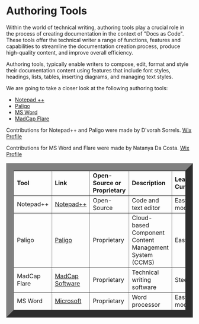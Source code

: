 # Authoring Tools
Within the world of technical writing, authoring tools play a crucial role in the process of creating documentation in the context of "Docs as Code".
These tools offer the technical writer a range of functions, features and capabilities to streamline the documentation creation process, produce high-quality content, and improve overall efficiency.  

Authoring tools, typically enable writers to compose, edit, format and style their documentation content using features that include font styles, headings, lists, tables, inserting diagrams, and managing text styles.  

We are going to take a closer look at the following authoring tools:
* [Notepad ++](AuthoringTools/Notepad++.md)
* [Paligo](AuthoringTools/Paligo.md)
* [MS Word](AuthoringTools/msword.md)
* [MadCap Flare](AuthoringTools/madcap-flare.md)
  
Contributions for Notepad++ and Paligo were made by D'vorah Sorrels. [Wix Profile](https://debben2018.wixsite.com/obw-presentation)

Contributions for MS Word and Flare were made by Natanya Da Costa. [Wix Profile](https://enatanyadc.wixsite.com/natanya)  
<table border="20" width="100">
<tr>
<td><strong>Tool</strong></td>
  <td><strong>Link</strong></td>
  <td><strong>Open-Source or Proprietary</strong></td>
  <td><strong>Description</strong></td>
  <td><strong>Learning Curve</strong></td>
  <td><strong>OS System</strong></td>
  
</tr>
<tr>
<td>Notepad++</td>
  <td><a href="https://notepad-plus-plus.org/"> Notepad++</a></td>
  <td>Open-Source</td>
  <td>Code and text editor</td>
  <td>Easy to moderate</td>
  <td>Windows</td>
  
</tr>
<tr>
<td>Paligo</td>
  <td><a href="https://paligo.net/"> Paligo</a></td>
  <td>Proprietary</td>
  <td>Cloud-based Component Content Management System (CCMS)</td>
   <td>Easy</td>
  <td>All major operating systems</td>
  
</tr>
<tr>
<td>MadCap Flare</td>
  <td><a href="https://www.madcapsoftare.com">MadCap Software</a></td>
  <td>Proprietary</td>
  <td>Technical writing software</td>
  <td>Steep</td>
  <td>Windows</td>
  
</tr>
<tr>
<td>MS Word</td>
  <td><a href="https://www.microsoft.com/en-in"> Microsoft</td>
  <td>Proprietary</td>
  <td> Word processor 
</td>
  <td>Easy to moderate</td>
  <td>Windows</td>
  
</tr>
